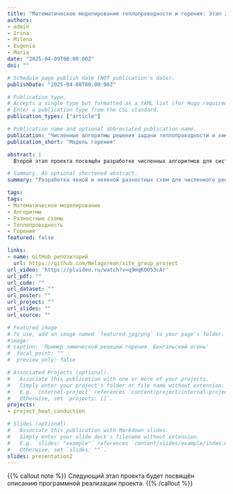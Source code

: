 ```yaml
---
title: "Математическое моделирование теплопроводности и горения: Этап 2 — Алгоритмы"
authors:
- admin
- Irina
- Milena
- Evgenia
- Maria
date: "2025-04-09T00:00:00Z"
doi: ""

# Schedule page publish date (NOT publication's date).
publishDate: "2025-04-08T00:00:00Z"

# Publication type.
# Accepts a single type but formatted as a YAML list (for Hugo requirements).
# Enter a publication type from the CSL standard.
publication_types: ["article"]

# Publication name and optional abbreviated publication name.
publication: "Численные алгоритмы решения задачи теплопроводности и химической реакции"
publication_short: "Модель горения"

abstract: |
  Второй этап проекта посвящён разработке численных алгоритмов для системы уравнений, описывающей теплопроводность с экзотермической химической реакцией. Построены явная и неявная разностные схемы. Первая реализуется напрямую, но требует ограничений по шагу времени. Вторая (*неявная*) является безусловно устойчивой, но требует решения системы линейных уравнений. Алгоритмы подготовлены к реализации в Julia и OpenModelica.

# Summary. An optional shortened abstract.
summary: "Разработка явной и неявной разностных схем для численного решения модели теплопроводности и химической реакции."

tags:
tags:
- Математическое моделирование
- Алгоритмы
- Разностные схемы
- Теплопроводность
- Горение
featured: false

links:
- name: GitHub репозиторий
  url: https://github.com/Nelagorean/site_group_project
url_video: 'https://plvideo.ru/watch?v=q9HqKQO53cAr'
url_pdf: ""
url_code: ""
url_dataset: ""
url_poster: ""
url_project: ""
url_slides: ""
url_source: ""

# Featured image
# To use, add an image named `featured.jpg/png` to your page's folder. 
#image:
# caption: 'Пример зимической реаеции горения. Бенгальский огонь'
#  focal_point: ""
#  preview_only: false

# Associated Projects (optional).
#   Associate this publication with one or more of your projects.
#   Simply enter your project's folder or file name without extension.
#   E.g. `internal-project` references `content/project/internal-project/index.md`.
#   Otherwise, set `projects: []`.
projects:
- project_heat_conduction

# Slides (optional).
#   Associate this publication with Markdown slides.
#   Simply enter your slide deck's filename without extension.
#   E.g. `slides: "example"` references `content/slides/example/index.md`.
#   Otherwise, set `slides: ""`.
slides: presentation2
---
```


{{% callout note %}}
Следующий этап проекта будет посвящён описанию программной реализации проекта.
{{% /callout %}}


